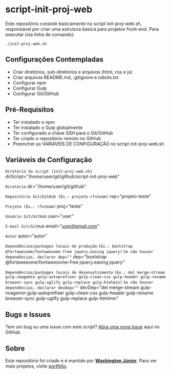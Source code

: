 # script-init-proj-web

Este repositório consiste basicamente no script init-proj-web.sh, responsável por criar uma estrutura básica para projetos front-end. Para executar (via linha de comando):

`./init-proj-web.sh`

## Configurações Contempladas

* Criar diretórios, sub-diretórios e arquivos (html, css e js)
* Criar arquivos README.md, .gitignore e robots.txt
* Configurar npm
* Configurar Gulp
* Configurar Git/GitHub

## Pré-Requisitos

* Ter instalado o npm
* Ter instalado o Gulp globalmente
* Ter configurado a chave SSH para o Git/GitHub
* Ter criado o repositório remoto no GitHub
* Preencher as VARIÁVEIS DE CONFIGURAÇÃO no script init-proj-web.sh

## Variáveis de Configuração

`Diretório do script (init-proj-web.sh)`
dirScript="/home/user/git/github/script-init-proj-web"

`Diretório`
dir="/home/user/git/github"

`Repositório Git/GitHub (Ex.: projeto-rfuteam)`
rep="projeto-teste"

`Projeto (Ex.: rfuteam)`
proj="teste"

`Usuário Git/GitHub`
user="user"

`E-mail Git/GitHub`
email="user@email.com"

`Autor`
autor="autor"

`Dependências/packages locais de produção`
`(Ex.: bootstrap @fortawesome/fontawesome-free jquery.easing jquery)`
`Se não houver dependências, declarar dep=""`
dep="bootstrap @fortawesome/fontawesome-free jquery.easing jquery"

`Dependências/packages locais de desenvolvimento`
`(Ex.: del merge-stream gulp-imagemin gulp-autoprefixer gulp-clean-css gulp-header gulp-rename browser-sync gulp-uglify gulp-replace gulp-htmlmin)`
`Se não houver dependências, declarar devDep=""`
devDep="del merge-stream gulp-imagemin gulp-autoprefixer gulp-clean-css gulp-header gulp-rename browser-sync gulp-uglify gulp-replace gulp-htmlmin"

## Bugs e Issues

Tem um bug ou uma issue com este script? [Abra uma nova issue](https://github.com/wjuniori/script-init-proj-web/issues) aqui no GitHub.

## Sobre

Este repositório foi criado e é mantido por **[Washington Júnior](https://github.com/wjuniori/)**. Para ver mais projetos, visite [portfólio](https://wjuniori.github.io/).
